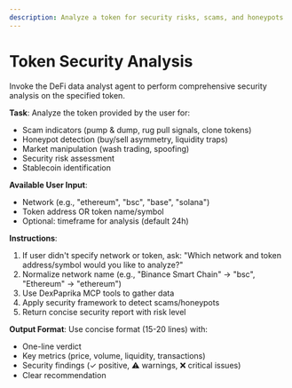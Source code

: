 ```yaml
---
description: Analyze a token for security risks, scams, and honeypots
---
```


# Token Security Analysis

Invoke the DeFi data analyst agent to perform comprehensive security analysis on the specified token.

**Task**: Analyze the token provided by the user for:
- Scam indicators (pump & dump, rug pull signals, clone tokens)
- Honeypot detection (buy/sell asymmetry, liquidity traps)
- Market manipulation (wash trading, spoofing)
- Security risk assessment
- Stablecoin identification

**Available User Input**:
- Network (e.g., "ethereum", "bsc", "base", "solana")
- Token address OR token name/symbol
- Optional: timeframe for analysis (default 24h)

**Instructions**:
1. If user didn't specify network or token, ask: "Which network and token address/symbol would you like to analyze?"
2. Normalize network name (e.g., "Binance Smart Chain" → "bsc", "Ethereum" → "ethereum")
3. Use DexPaprika MCP tools to gather data
4. Apply security framework to detect scams/honeypots
5. Return concise security report with risk level

**Output Format**: Use concise format (15-20 lines) with:
- One-line verdict
- Key metrics (price, volume, liquidity, transactions)
- Security findings (✓ positive, ⚠️ warnings, ❌ critical issues)
- Clear recommendation
